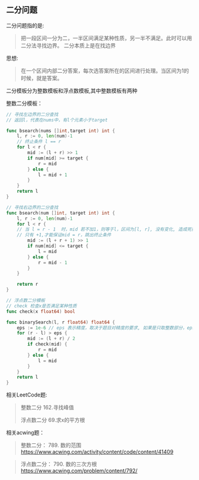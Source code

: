 ## 二分问题

二分问题指的是:

> 把一段区间一分为二，一半区间满足某种性质，另一半不满足。此时可以用二分法寻找边界。
> 二分本质上是在找边界

思想:

> 在一个区间内部二分答案，每次选答案所在的区间进行处理。当区间为1的时候，就是答案。

二分模板分为整数模板和浮点数模板,其中整数模板有两种

整数二分模板：
```go
// 寻找左边界的二分查找
// 返回l，代表在nums中，有l个元素小于target

func bsearch(nums []int,target int) int {
    l, r := 0, len(num)-1
    // 终止条件 l == r
    for l < r {
        mid := (l + r) >> 1
        if num[mid] >= target {
            r = mid
        } else {
            l = mid + 1
        }
    }
    return l
}

// 寻找右边界的二分查找
func bsearch(num []int, target int) int {
    l, r := 0, len(num)-1
    for l < r {
    // 当 l = r - 1  时，mid 若不加1，则等于l，区间为[l, r], 没有变化, 造成死循环
    // 只有 +1,才能保证mid = r，跳出终止条件
        mid := (l + r + 1) >> 1
        if num[mid] <= target {
            l = mid
        } else {
            r = mid - 1
        }
    }

    return r
}
```


```go
// 浮点数二分模板
// check 检查x是否满足某种性质
func check(x float64) bool

func binarySearch(l, r float64) float64 {
    eps := 1e-6 // eps 表示精度，取决于题目对精度的要求, 如果是只取整数部分，eps = 1
    for (r - l) > eps {
        mid := (l + r) / 2
        if check(mid) {
            r = mid
        } else {
            l = mid
        }
    }
    return l
}
```

相关LeetCode题:

> 整数二分
> 162.寻找峰值
> 
> 浮点数二分
> 69.求x的平方根


相关acwing题：
> 整数二分：
> 789. 数的范围 https://www.acwing.com/activity/content/code/content/41409

> 浮点数二分：
> 790. 数的三次方根 https://www.acwing.com/problem/content/792/

